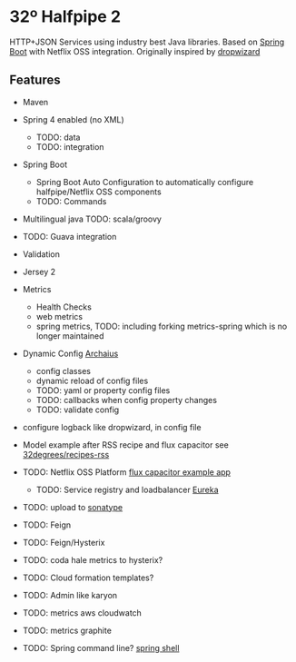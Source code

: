 32º Halfpipe 2
====================

HTTP+JSON Services using industry best Java libraries.
Based on [Spring Boot](http://projects.spring.io/spring-boot/) with Netflix OSS integration.
Originally inspired by [dropwizard](http://dropwizard.io)

Features
-----
- Maven
- Spring 4 enabled (no XML)
    - TODO: data
    - TODO: integration
- Spring Boot
    - Spring Boot Auto Configuration to automatically configure halfpipe/Netflix OSS components
    - TODO: Commands
- Multilingual java TODO: scala/groovy
- TODO: Guava integration
- Validation
- Jersey 2
- Metrics
    - Health Checks
    - web metrics
    - spring metrics, TODO: including forking metrics-spring which is no longer maintained
- Dynamic Config [Archaius](https://github.com/Netflix/archaius)
    - config classes
    - dynamic reload of config files
    - TODO: yaml or property config files
    - TODO: callbacks when config property changes
    - TODO: validate config
- configure logback like dropwizard, in config file

- Model example after RSS recipe and flux capacitor see [32degrees/recipes-rss](https://github.com/32degrees/recipes-rss)
- TODO: Netflix OSS Platform [flux capacitor example app](https://github.com/cfregly/fluxcapacitor)
    - TODO: Service registry and loadbalancer [Eureka](https://github.com/Netflix/eureka)
- TODO: upload to [sonatype](https://docs.sonatype.org/display/Repository/Sonatype+OSS+Maven+Repository+Usage+Guide)
- TODO: Feign
- TODO: Feign/Hysterix
- TODO: coda hale metrics to hysterix?
- TODO: Cloud formation templates?
- TODO: Admin like karyon
- TODO: metrics aws cloudwatch
- TODO: metrics graphite
- TODO: Spring command line? [spring shell](http://www.springsource.org/spring-shell/)


